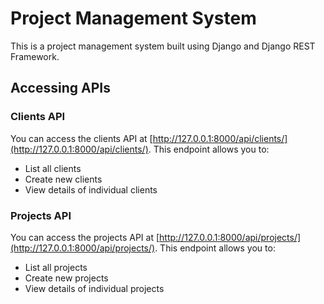 # Project Management System

This is a project management system built using Django and Django REST Framework.

## Accessing APIs

### Clients API
You can access the clients API at [http://127.0.0.1:8000/api/clients/](http://127.0.0.1:8000/api/clients/). This endpoint allows you to:

- List all clients
- Create new clients
- View details of individual clients

### Projects API
You can access the projects API at [http://127.0.0.1:8000/api/projects/](http://127.0.0.1:8000/api/projects/). This endpoint allows you to:

- List all projects
- Create new projects
- View details of individual projects

